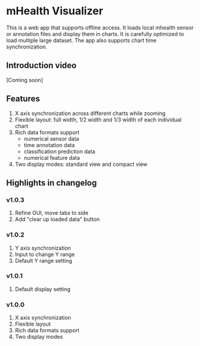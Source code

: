 # mHealth Visualizer

This is a web app that supports offline access. It loads local mhealth sensor or annotation files and display them in charts. It is carefully optimized to load multiple large dataset. The app also supports chart time synchronization.

## Introduction video

[Coming soon]

## Features

1. X axis synchronization across different charts while zooming
2. Flexible layout: full width, 1/2 width and 1/3 width of each individual chart
3. Rich data formats support
    - numerical sensor data
    - time annotation data
    - classification prediction data
    - numerical feature data
4. Two display modes: standard view and compact view

## Highlights in changelog

### v1.0.3
1. Refine GUI, move tabs to side
1. Add "clear up loaded data" button

### v1.0.2
1. Y axis synchronization
1. Input to change Y range
1. Default Y range setting

### v1.0.1
1. Default display setting

### v1.0.0

1. X axis synchronization
2. Flexible layout
3. Rich data formats support
4. Two display modes